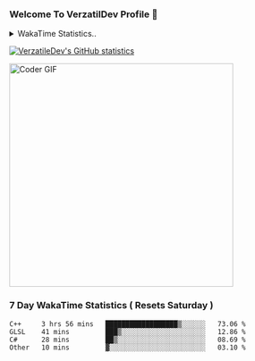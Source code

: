 ### Welcome To VerzatilDev Profile 👋


<!--<img src="https://wakatime.com/share/@VerzatileDev/bd535d51-2b9d-4912-b0bd-87b577275e77.svg" width="500" height="300"> -->


<details>
  <summary>WakaTime Statistics.. </summary>
  <p align = "centre">
    <img src="https://wakatime.com/share/@VerzatileDev/cbbc2307-459f-46d8-a1ac-628d0cf8ac8f.svg" width="700" height="400"/> <img src="https://wakatime.com/share/@VerzatileDev/f4a81dfc-559e-49b7-898e-359659917d4f.svg" width="700" height="400"/>
  </p>
  </details>
  

[![VerzatileDev's GitHub statistics](https://github-readme-stats.vercel.app/api?username=Brianlatt&theme=radical)](https://github.com/Brianlatt) 


<img src="https://media.giphy.com/media/SWoSkN6DxTszqIKEqv/giphy.gif" alt="Coder GIF" width="400">

<!-- [![Top Langs](https://github-readme-stats.vercel.app/api/top-langs/?username=Brianlatt&layout=compact&theme=tokyonight)](https://github.com/Brianlatt) -->

### 7 Day WakaTime Statistics ( Resets Saturday )
<!--START_SECTION:waka-->

```text
C++     3 hrs 56 mins   ██████████████████▒░░░░░░   73.06 %
GLSL    41 mins         ███▒░░░░░░░░░░░░░░░░░░░░░   12.86 %
C#      28 mins         ██▒░░░░░░░░░░░░░░░░░░░░░░   08.69 %
Other   10 mins         ▓░░░░░░░░░░░░░░░░░░░░░░░░   03.10 %
```

<!--END_SECTION:waka-->
